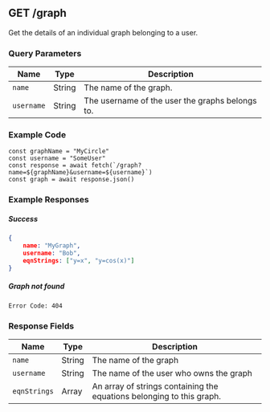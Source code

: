 ## GET /graph
Get the details of an individual graph belonging to a user.

### Query Parameters
| Name | Type | Description |
| ---- | ---- | ---- |
| `name` | String | The name of the graph. |
| `username` | String | The username of the user the graphs belongs to. |
### Example Code
```JS
const graphName = "MyCircle"
const username = "SomeUser"
const response = await fetch(`/graph?name=${graphName}&username=${username}`)
const graph = await response.json()
```

### Example Responses
##### Success
```JSON
{
	name: "MyGraph",
	username: "Bob",
	eqnStrings: ["y=x", "y=cos(x)"]
}
```
##### Graph not found
```
Error Code: 404
```

### Response Fields
| Name | Type | Description |
| ---- | ---- | ---- |
| `name` | String | The name of the graph |
| `username` | String | The name of the user who owns the graph |
| `eqnStrings` | Array | An array of strings containing the equations belonging to this graph. |